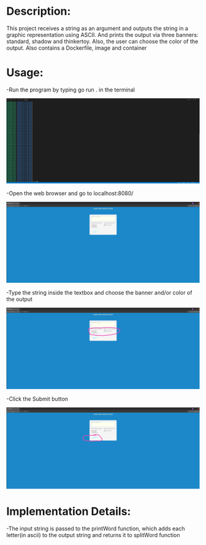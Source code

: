 # Description: #
This project receives a string as an argument and outputs the string in a graphic representation using ASCII. And prints the output via three banners: standard, shadow and thinkertoy. Also, the user can choose the color of the output.
Also contains a Dockerfile, image and container

# Usage: # 
-Run the program by typing go run . in the terminal

![](images/first.jpg)

-Open the web browser and go to localhost:8080/

![](images/second.jpg)

-Type the string inside the textbox and choose the banner and/or color of the output

![](images/third.jpg)

-Click the Submit button

![](images/fourth.jpg)

# Implementation Details: #
-The input string is passed to the printWord function, which adds each letter(in ascii) to the output string and returns it to splitWord function
